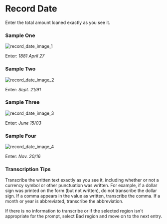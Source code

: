 # Record Date
<p>Enter the total amount loaned exactly as you see it.</p>
<div id="accordion-help-modal">
  <h3>Sample One</h3>
  <div class="modal-field-guide" >
    <img src="/images/t_date_1.png" alt="record_date_image_1">
    <p>Enter: <em>1881 April 27</em></p>
  </div>
  <h3>Sample Two</h3>
  <div class="modal-field-guide" >
    <img src="/images/t_date_2.png" alt="record_date_image_2">
    <p>Enter: <em>Sept. 21/91</em></p>
  </div>
  <h3>Sample Three</h3>
  <div class="modal-field-guide" >
    <img src="/images/t_date_3.png" alt="record_date_image_3">
    <p>Enter: <em>June 15/03</em></p>
  </div>
  <h3>Sample Four</h3>
  <div class="modal-field-guide" >
    <img src="/images/t_date_4.png" alt="record_date_image_4">
    <p>Enter: <em>Nov. 20/16</em></p>
  </div>
  <h3>Transcription Tips</h3>
  <div class="modal-field-guide" >
    <p>Transcribe the written text exactly as you see it, including whether or not a currency symbol or other punctuation was written. For example, if a dollar sign was printed on the form (but not written), do not transcribe the dollar sign. If a comma appears in the value as written, transcribe the comma. If a month or year is abbreviated, transcribe the abbreviation.</p>
    <p>If there is no information to transcribe or if the selected region isn't appropriate for the prompt, select Bad region and move on to the next entry.</p>
  </div>
</div>
